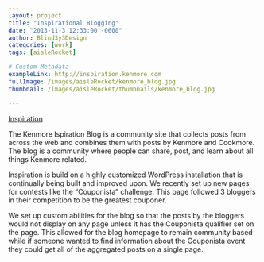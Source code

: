 ```yaml
---
layout: project
title: "Inspirational Blogging"
date: "2013-11-3 12:33:00 -0600"
author: Blind3y3Design
categories: [work]
tags: [aisleRocket]

# Custom Metadata
exampleLink: http://inspiration.kenmore.com
fullImage: /images/aisleRocket/kenmore_blog.jpg
thumbnail: /images/aisleRocket/thumbnails/kenmore_blog.jpg

---
```


[Inspiration](http://inspiration.kenmore.com)

The Kenmore Ispiration Blog is a community site that collects posts from across the web and combines them with posts by Kenmore and Cookmore. The blog is a community where people can share, post, and learn about all things Kenmore related.

Inspiration is build on a highly customized WordPress installation that is continually being built and improved upon. We recently set up new pages for contests like the “Couponista” challenge. This page followed 3 bloggers in their competition to be the greatest couponer.

We set up custom abilities for the blog so that the posts by the bloggers would not display on any page unless it has the Couponista qualifier set on the page. This allowed for the blog homepage to remain community based while if someone wanted to find information about the Couponista event they could get all of the aggregated posts on a single page.